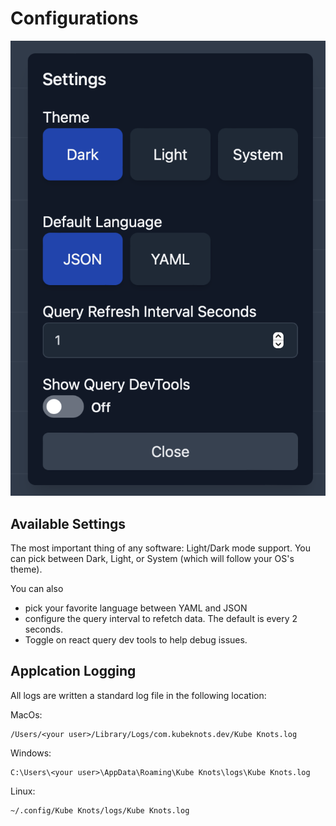 # Configurations

![Settings](./img/settings.png)

## Available Settings

The most important thing of any software: Light/Dark mode support. You can pick between Dark, Light, or System (which will follow your OS's theme).

You can also

- pick your favorite language between YAML and JSON
- configure the query interval to refetch data. The default is every 2 seconds.
- Toggle on react query dev tools to help debug issues.

## Applcation Logging

All logs are written a standard log file in the following location:

MacOs:

```
/Users/<your user>/Library/Logs/com.kubeknots.dev/Kube Knots.log
```

Windows:

```
C:\Users\<your user>\AppData\Roaming\Kube Knots\logs\Kube Knots.log
```

Linux:

```
~/.config/Kube Knots/logs/Kube Knots.log
```
